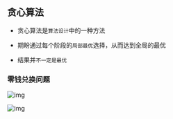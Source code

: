 ## 贪心算法

- 贪心算法是`算法设计`中的一种方法
- 期盼通过每个阶段的`局部最优`选择，从而达到全局的最优

- 结果并`不一定是最优`



### 零钱兑换问题

![img](https://cdn.nlark.com/yuque/0/2021/png/263975/1633668583585-d8acbc5c-81fc-4cdd-b370-719187aef209.png)

![img](https://cdn.nlark.com/yuque/0/2021/png/263975/1633668593907-ba3b8185-b3f1-479c-a52d-0e73470d2a1b.png)

